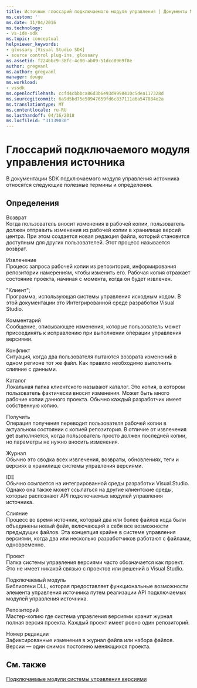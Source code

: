 ```yaml
---
title: Источник глоссарий подключаемого модуля управления | Документы Microsoft
ms.custom: ''
ms.date: 11/04/2016
ms.technology:
- vs-ide-sdk
ms.topic: conceptual
helpviewer_keywords:
- glossary [Visual Studio SDK]
- source control plug-ins, glossary
ms.assetid: f224bbc9-38fc-4c80-ab09-51dcc8969f8e
author: gregvanl
ms.author: gregvanl
manager: douge
ms.workload:
- vssdk
ms.openlocfilehash: ccfd4cbbbca86d3b6e93d9998410c5dea117328d
ms.sourcegitcommit: 6a9d5bd75e50947659fd6c837111a6a547884e2a
ms.translationtype: MT
ms.contentlocale: ru-RU
ms.lasthandoff: 04/16/2018
ms.locfileid: "31139030"
---
```

# <a name="source-control-plug-in-glossary"></a>Глоссарий подключаемого модуля управления источника
В документации SDK подключаемого модуля управления источника относятся следующие полезные термины и определения.  
  
## <a name="definitions"></a>Определения  
 Возврат  
 Когда пользователь вносит изменения в рабочей копии, пользователь должен отправить изменения из рабочей копии в хранилище версий центра. При этом создается новая редакция файла, который становится доступным для других пользователей. Этот процесс называется возврат.  
  
 Извлечение  
 Процесс запроса рабочей копии из репозитория, информирования репозитории намерениям, чтобы изменить его. Рабочая копия отражает состояние проекта, начиная с момента, когда он будет извлечен.  
  
 "Клиент";  
 Программа, использующая системы управления исходным кодом. В этой документации это Интегрированной среде разработки Visual Studio.  
  
 Комментарий  
 Сообщение, описывающее изменения, которые пользователь может присоединять к исправлению при выполнении операции управления версиями.  
  
 Конфликт  
 Ситуация, когда два пользователя пытаются возврата изменений в одном регионе тот же файл. Как правило необходимо выполнить слияние с данными.  
  
 Каталог  
 Локальная папка клиентского называют каталог. Это копия, в котором пользователь фактически вносит изменения. Может быть много рабочие копии данного проекта. Обычно каждый разработчик имеет собственную копию.  
  
 Получить  
 Операция получения переводит пользователя рабочей копии в актуальном состоянии с копией репозитория. В отличие от извлечения get выполняется, когда пользователь просто должен последней копии, но параметры не нужно вносить изменения.  
  
 Журнал  
 Обычно это сводка всех извлечения, возвраты, обновлениях, теги и версиях в хранилище системы управления версиями.  
  
 IDE  
 Обычно ссылается на интегрированной среды разработки Visual Studio. Однако она также может ссылаться на другие клиентские среды, которые распознают API подключаемых модулей управления источника.  
  
 Слияние  
 Процесс во время источник, который два или более файлов кода были объединены новый файл, включающий в себя все возможности предыдущих файлов. Эта концепция крайне в системе управления версиями, когда два или несколько разработчиков работают с файлами, одновременно.  
  
 Проект  
 Папка системы управления версиями часто обозначается как проект. Это не имеет никакой связью с проектов или решений в Visual Studio.  
  
 Подключаемый модуль  
 Библиотеки DLL, которая предоставляет функциональные возможности элемента управления источника путем реализации API подключаемых модулей управления источника.  
  
 Репозиторий  
 Мастер-копию где система управления версиями хранит журнал полная версия проекта. Каждый проект имеет ровно один репозиторий.  
  
 Номер редакции  
 Зафиксированные изменения в журнал файла или набора файлов. Версии — один снимок постоянно меняющихся проекта.  
  
## <a name="see-also"></a>См. также  
 [Подключаемые модули системы управления версиями](../extensibility/source-control-plug-ins.md)